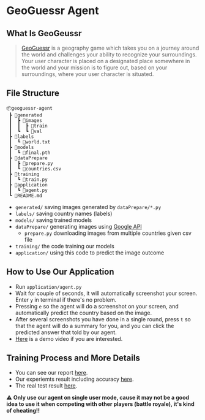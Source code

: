 # GeoGuessr Agent

## What Is GeoGeussr
> [GeoGuessr](https://www.geoguessr.com/) is a geography game which takes you on a journey around the world and challenges your ability to recognize your surroundings. Your user character is placed on a designated place somewhere in the world and your mission is to figure out, based on your surroundings, where your user character is situated.

## File Structure
```
📦geoguessr-agent
 ┣ 📂generated
 ┃  ┣ 📂images
 ┃  ┃  ┣ 📂train
 ┃  ┗  ┗ 📂val
 ┣ 📂labels
 ┃  ┗ 📜world.txt
 ┣ 📂models
 ┃  ┗ 📜final.pth
 ┣ 📂dataPrepare
 ┃  ┣ 📜prepare.py
 ┃  ┗ 📜countries.csv
 ┣ 📂training
 ┃  ┗ 📜train.py
 ┣ 📂application
 ┃  ┗ 📜agent.py
 ┗ 📜README.md
```
- `generated/` saving images generated by `dataPrepare/*.py`
- `labels/` saving country names (labels)
- `models/` saving trained models
- `dataPrepare/` generating images using [Google API](https://developers.google.com/maps/documentation/streetview/overview)
    - `prepare.py` downloading images from multiple countries given csv file
- `training/` the code training our models
- `application/` using this code to predict the image outcome

## How to Use Our Application
- Run `application/agent.py`
- Wait for couple of seconds, it will automatically screenshot your screen. Enter `y` in terminal if there's no problem.
- Pressing `e` so the agent will do a screenshot on your screen, and automatically predict the country based on the image.
- After several screenshots you have done in a single round, press `t` so that the agent will do a summary for you, and you can click the predicted answer that told by our agent.
- [Here](https://youtu.be/H6NdE8DcTU4) is a demo video if you are interested.

## Training Process and More Details
- You can see our report [here]().
- Our experiemts result including accuracy [here](https://docs.google.com/spreadsheets/d/1xkLweQziOTVoZh3IRLCucdoJTCRWPkm7/edit#gid=137172435).
- The real test result [here](https://docs.google.com/spreadsheets/d/1BSw9XqoiUzrIwHlmMrB24LggP-HaTZbH/edit?usp=sharing&ouid=118085605286254605923&rtpof=true&sd=true).

:warning: **Only use our agent on single user mode, cause it may not be a good idea to use it when competing with other players (battle royale), it's kind of cheating!!**
